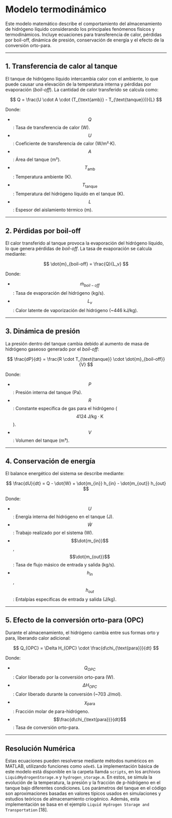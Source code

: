 # Modelo termodinámico

Este modelo matemático describe el comportamiento del almacenamiento de hidrógeno líquido considerando los principales fenómenos físicos y termodinámicos. Incluye ecuaciones para transferencia de calor, pérdidas por boil-off, dinámica de presión, conservación de energía y el efecto de la conversión orto-para.

---

## 1. Transferencia de calor al tanque
El tanque de hidrógeno líquido intercambia calor con el ambiente, lo que puede causar una elevación de la temperatura interna y pérdidas por evaporación (*boil-off*). La cantidad de calor transferido se calcula como:

$$
Q = \frac{U \cdot A \cdot (T_{\text{amb}} - T_{\text{tanque}})}{L}
$$

Donde:
- $$Q$$: Tasa de transferencia de calor (W).
- $$U$$: Coeficiente de transferencia de calor (W/m²·K).
- $$A$$: Área del tanque (m²).
- $$T_{\text{amb}}$$: Temperatura ambiente (K).
- $$T_{\text{tanque}}$$: Temperatura del hidrógeno líquido en el tanque (K).
- $$L$$: Espesor del aislamiento térmico (m).

---

## 2. Pérdidas por boil-off
El calor transferido al tanque provoca la evaporación del hidrógeno líquido, lo que genera pérdidas de *boil-off*. La tasa de evaporación se calcula mediante:

$$
\dot{m}_{boil-off} = \frac{Q}{L_v}
$$

Donde:
- $$\dot{m}_{boil-off}$$: Tasa de evaporación del hidrógeno (kg/s).
- $$L_v$$: Calor latente de vaporización del hidrógeno (~446 kJ/kg).

---

## 3. Dinámica de presión
La presión dentro del tanque cambia debido al aumento de masa de hidrógeno gaseoso generado por el *boil-off*:

$$
\frac{dP}{dt} = \frac{R \cdot T_{\text{tanque}} \cdot \dot{m}_{boil-off}}{V}
$$

Donde:
- $$P$$: Presión interna del tanque (Pa).
- $$R$$: Constante específica de gas para el hidrógeno ($$4124 \ \text{J}/\text{kg}\cdot\text{K}$$).
- $$V$$: Volumen del tanque (m³).

---

## 4. Conservación de energía
El balance energético del sistema se describe mediante:

$$
\frac{dU}{dt} = Q - \dot{W} + \dot{m_{in}} h_{in} - \dot{m_{out}} h_{out}
$$

Donde:
- $$U$$: Energía interna del hidrógeno en el tanque (J).
- $$\dot{W}$$: Trabajo realizado por el sistema (W).
- $$\dot{m_{in}}$$, $$\dot{m_{out}}$$: Tasa de flujo másico de entrada y salida (kg/s).
- $$h_{in}$$, $$h_{out}$$: Entalpías específicas de entrada y salida (J/kg).

---

## 5. Efecto de la conversión orto-para (OPC)
Durante el almacenamiento, el hidrógeno cambia entre sus formas orto y para, liberando calor adicional:

$$
Q_{OPC} = \Delta H_{OPC} \cdot \frac{d\chi_{\text{para}}}{dt}
$$

Donde:
- $$Q_{OPC}$$: Calor liberado por la conversión orto-para (W).
- $$\Delta H_{OPC}$$: Calor liberado durante la conversión (~703 J/mol).
- $$\chi_{\text{para}}$$: Fracción molar de para-hidrógeno.
- $$\frac{d\chi_{\text{para}}}{dt}$$: Tasa de conversión orto-para.

---

## Resolución Numérica
Estas ecuaciones pueden resolverse mediante métodos numéricos en MATLAB, utilizando funciones como `ode45`. La implementación básica de este modelo está disponible en la carpeta llamda `scripts`, en los archivos `LiquidHydrogenStorage.m` y `hydrogen_storage.m`. En estos, se simula la evolución de la temperatura, la presión y la fracción de p-hidrógeno en el tanque bajo diferentes condiciones. Los parámetros del tanque en el código son aproximaciones basadas en valores típicos usados en simulaciones y estudios teóricos de almacenamiento criogénico. Además, esta implementación se basa en el ejemplo `Liquid Hydrogen Storage and Transportation` [18].
